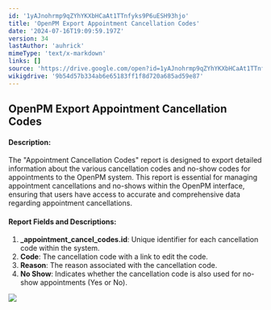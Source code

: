 ```yaml
---
id: '1yAJnohrmp9qZYhYKXbHCaAt1TTnfyks9P6uESH93hjo'
title: 'OpenPM Export Appointment Cancellation Codes'
date: '2024-07-16T19:09:59.197Z'
version: 34
lastAuthor: 'auhrick'
mimeType: 'text/x-markdown'
links: []
source: 'https://drive.google.com/open?id=1yAJnohrmp9qZYhYKXbHCaAt1TTnfyks9P6uESH93hjo'
wikigdrive: '9b54d57b334ab6e65183ff1f8d720a685ad59e87'
---
```

## OpenPM Export Appointment Cancellation Codes

#### Description:

The "Appointment Cancellation Codes" report is designed to export detailed information about the various cancellation codes and no-show codes for appointments to the OpenPM system. This report is essential for managing appointment cancellations and no-shows within the OpenPM interface, ensuring that users have access to accurate and comprehensive data regarding appointment cancellations.

#### Report Fields and Descriptions:

1. <strong>_appointment_cancel_codes.id</strong>: Unique identifier for each cancellation code within the system.
2. <strong>Code</strong>: The cancellation code with a link to edit the code.
3. <strong>Reason</strong>: The reason associated with the cancellation code.
4. <strong>No Show</strong>: Indicates whether the cancellation code is also used for no-show appointments (Yes or No).

![](../openpm-export-appointment-cancellation-codes.assets/0573edff693c95fcb259979340fb8d99.png)
